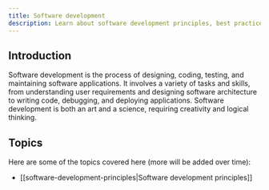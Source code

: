 ```yaml
---
title: Software development
description: Learn about software development principles, best practices, and tools to build high-quality software applications.
---
```


## **Introduction**

Software development is the process of designing, coding, testing, and maintaining software applications. It involves a variety of tasks and skills, from understanding user requirements and designing software architecture to writing code, debugging, and deploying applications. Software development is both an art and a science, requiring creativity and logical thinking.

## Topics

Here are some of the topics covered here (more will be added over time):

- [[software-development-principles|Software development principles]]
